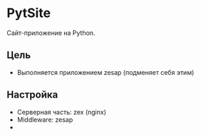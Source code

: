 # PytSite
Сайт-приложение на Python.

Цель
--------
- Выполняется приложением zesap (подменяет себя этим)


Настройка
--------
- Серверная часть: zex (nginx)
- Middleware: zesap
- 



